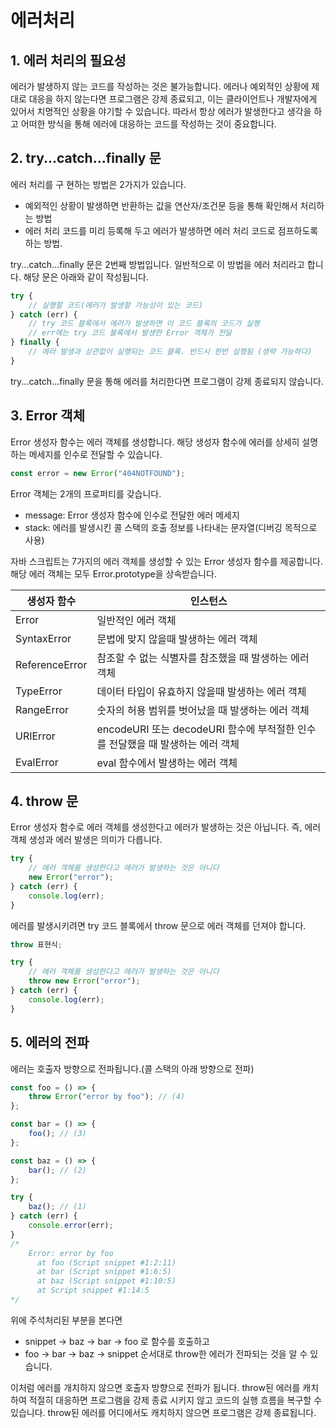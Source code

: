 # 에러처리

## 1. 에러 처리의 필요성

에러가 발생하지 않는 코드를 작성하는 것은 불가능합니다. 에러나 예외적인 상황에 제대로 대응을 하지 않는다면 프로그램은 강제 종료되고, 이는 클라이언트나 개발자에게 있어서 치명적인 상황을 야기할 수 있습니다. 따라서 항상 에러가 발생한다고 생각을 하고 어떠한 방식을 통해 에러에 대응하는 코드를 작성하는 것이 중요합니다.

## 2. try...catch...finally 문

에러 처리를 구 현하는 방법은 2가지가 있습니다.

-   예외적인 상황이 발생하면 반환하는 값을 연산자/조건문 등을 통해 확인해서 처리하는 방법
-   에러 처리 코드를 미리 등록해 두고 에러가 발생하면 에러 처리 코드로 점프하도록 하는 방법.

try...catch...finally 문은 2번째 방법입니다. 일반적으로 이 방법을 에러 처리라고 합니다. 해당 문은 아래와 같이 작성됩니다.

```jsx
try {
    // 실행할 코드(에러가 발생할 가능성이 있는 코드)
} catch (err) {
    // try 코드 블록에서 에러가 발생하면 이 코드 블록의 코드가 실행
    // err에는 try 코드 블록에서 발생한 Error 객체가 전달
} finally {
    // 에러 발생과 상관없이 실행되는 코드 블록. 반드시 한번 실행됨 (생략 가능하다)
}
```

try...catch...finally 문을 통해 에러를 처리한다면 프로그램이 강제 종료되지 않습니다.

## 3. Error 객체

Error 생성자 함수는 에러 객체를 생성합니다. 해당 생성자 함수에 에러를 상세히 설명하는 메세지를 인수로 전달할 수 있습니다.

```jsx
const error = new Error("404NOTFOUND");
```

Error 객체는 2개의 프로퍼티를 갖습니다.

-   message: Error 생성자 함수에 인수로 전달한 에러 메세지
-   stack: 에러를 발생시킨 콜 스택의 호출 정보를 나타내는 문자열(디버깅 목적으로 사용)

자바 스크립트는 7가지의 에러 객체를 생성할 수 있는 Error 생성자 함수를 제공합니다. 해당 에러 객체는 모두 Error.prototype을 상속받습니다.

| 생성자 함수    | 인스턴스                                                                       |
| -------------- | ------------------------------------------------------------------------------ |
| Error          | 일반적인 에러 객체                                                             |
| SyntaxError    | 문법에 맞지 않을때 발생하는 에러 객체                                          |
| ReferenceError | 참조할 수 없는 식별자를 참조했을 때 발생하는 에러 객체                         |
| TypeError      | 데이터 타입이 유효하지 않을때 발생하는 에러 객체                               |
| RangeError     | 숫자의 허용 범위를 벗어났을 때 발생하는 에러 객체                              |
| URIError       | encodeURI 또는 decodeURI 함수에 부적절한 인수를 전달했을 때 발생하는 에러 객체 |
| EvalError      | eval 함수에서 발생하는 에러 객체                                               |

## 4. throw 문

Error 생성자 함수로 에러 객체를 생성한다고 에러가 발생하는 것은 아닙니다. 즉, 에러 객체 생성과 에러 발생은 의미가 다릅니다.

```jsx
try {
    // 에러 객체를 생성한다고 에러가 발생하는 것은 아니다
    new Error("error");
} catch (err) {
    console.log(err);
}
```

에러를 발생시키려면 try 코드 블록에서 throw 문으로 에러 객체를 던져야 합니다.

```jsx
throw 표현식;
```

```jsx
try {
    // 에러 객체를 생성한다고 에러가 발생하는 것은 아니다
    throw new Error("error");
} catch (err) {
    console.log(err);
}
```

## 5. 에러의 전파

에러는 호출자 방향으로 전파됩니다.(콜 스택의 아래 방향으로 전파)

```jsx
const foo = () => {
    throw Error("error by foo"); // (4)
};

const bar = () => {
    foo(); // (3)
};

const baz = () => {
    bar(); // (2)
};

try {
    baz(); // (1)
} catch (err) {
    console.error(err);
}
/*
	Error: error by foo
	  at foo (Script snippet #1:2:11)
	  at bar (Script snippet #1:6:5)
	  at baz (Script snippet #1:10:5)
	  at Script snippet #1:14:5
*/
```

위에 주석처리된 부분을 본다면

-   snippet → baz → bar → foo 로 함수를 호출하고
-   foo → bar → baz → snippet 순서대로 throw한 에러가 전파되는 것을 알 수 있습니다.

이처럼 에러를 개치하지 않으면 호출자 방향으로 전파가 됩니다. throw된 에러를 캐치하여 적절히 대응하면 프로그램을 강제 종료 시키지 않고 코드의 실행 흐름을 복구할 수 있습니다. throw된 에러를 어디에서도 캐치하지 않으면 프로그램은 강제 종료됩니다.
